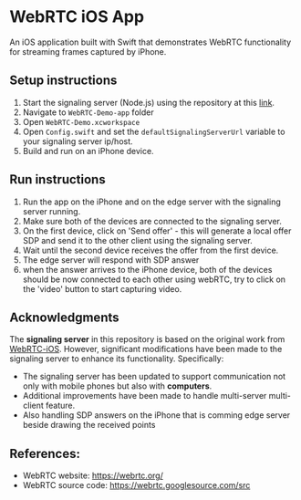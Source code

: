 # WebRTC iOS App

An iOS application built with Swift that demonstrates WebRTC functionality for streaming frames captured by iPhone.


## Setup instructions
1. Start the signaling server (Node.js) using the repository at this [link](https://github.com/abdelrahmanamr/webrtc-client-and-signaling-server/tree/main).
2. Navigate to `WebRTC-Demo-app` folder
3. Open `WebRTC-Demo.xcworkspace`
4. Open `Config.swift` and set the `defaultSignalingServerUrl` variable to your signaling server ip/host.
5. Build and run on an iPhone device.

## Run instructions
1. Run the app on the iPhone and on the edge server with the signaling server running.
2. Make sure both of the devices are connected to the signaling server.
3. On the first device, click on 'Send offer' - this will generate a local offer SDP and send it to the other client using the signaling server.
4. Wait until the second device receives the offer from the first device.
5. The edge server will respond with SDP answer
6. when the answer arrives to the iPhone device, both of the devices should be now connected to each other using webRTC, try to click on the 'video' button to start capturing video.

## Acknowledgments
The **signaling server** in this repository is based on the original work from [WebRTC-iOS](https://github.com/stasel/WebRTC-iOS). However, significant modifications have been made to the signaling server to enhance its functionality. Specifically:
- The signaling server has been updated to support communication not only with mobile phones but also with **computers**.
- Additional improvements have been made to handle multi-server multi-client feature.
- Also handling SDP answers on the iPhone that is comming edge server beside drawing the received points

## References:
* WebRTC website: https://webrtc.org/
* WebRTC source code: https://webrtc.googlesource.com/src

